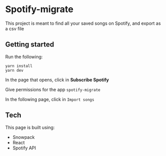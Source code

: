 # Spotify-migrate

This project is meant to find all your saved songs on Spotify, and export as a csv file

## Getting started

Run the following:

```
yarn install
yarn dev
```

In the page that opens, click in **Subscribe Spotify**

Give permissions for the app `spotify-migrate`

In the following page, click in `Import songs`

## Tech

This page is built using:

* Snowpack
* React
* Spotify API
